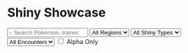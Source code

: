 # Shiny Showcase

<div id="shiny-controls" class="shiny-controls">
  <div class="filter-group">
    <input class="search" type="search" name="search" placeholder="⌕ Search Pokémon, trainer, location..." />
    <select name="region">
      <option value="">All Regions</option>
      <option value="Kanto">Kanto</option>
      <option value="Johto">Johto</option>
      <option value="Hoenn">Hoenn</option>
      <option value="Sinnoh">Sinnoh</option>
      <option value="Unova">Unova</option>
    </select>
    <select name="shiny_type">
      <option value="">All Shiny Types</option>
      <option value="Shiny">Shiny</option>
      <option value="Secret Shiny">Secret Shiny</option>
    </select>
    <select name="encounter">
      <option value="">All Encounters</option>
      <option value="Single">Single</option>
      <option value="Horde">Horde</option>
      <option value="Egg">Egg</option>
      <option value="Safari">Safari</option>
      <option value="Gift">Gift</option>
    </select>
    <label>
      <input type="checkbox" name="alpha" value="true" />
      Alpha Only
    </label>
  </div>
</div>


<div id="pagination" class="pagination"></div>
<div id="shiny-grid" class="shiny-grid"></div>
